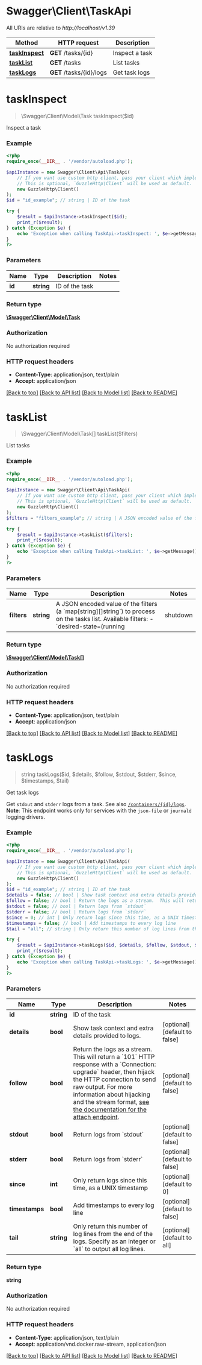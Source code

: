 # Swagger\Client\TaskApi

All URIs are relative to *http://localhost/v1.39*

Method | HTTP request | Description
------------- | ------------- | -------------
[**taskInspect**](TaskApi.md#taskInspect) | **GET** /tasks/{id} | Inspect a task
[**taskList**](TaskApi.md#taskList) | **GET** /tasks | List tasks
[**taskLogs**](TaskApi.md#taskLogs) | **GET** /tasks/{id}/logs | Get task logs


# **taskInspect**
> \Swagger\Client\Model\Task taskInspect($id)

Inspect a task

### Example
```php
<?php
require_once(__DIR__ . '/vendor/autoload.php');

$apiInstance = new Swagger\Client\Api\TaskApi(
    // If you want use custom http client, pass your client which implements `GuzzleHttp\ClientInterface`.
    // This is optional, `GuzzleHttp\Client` will be used as default.
    new GuzzleHttp\Client()
);
$id = "id_example"; // string | ID of the task

try {
    $result = $apiInstance->taskInspect($id);
    print_r($result);
} catch (Exception $e) {
    echo 'Exception when calling TaskApi->taskInspect: ', $e->getMessage(), PHP_EOL;
}
?>
```

### Parameters

Name | Type | Description  | Notes
------------- | ------------- | ------------- | -------------
 **id** | **string**| ID of the task |

### Return type

[**\Swagger\Client\Model\Task**](../Model/Task.md)

### Authorization

No authorization required

### HTTP request headers

 - **Content-Type**: application/json, text/plain
 - **Accept**: application/json

[[Back to top]](#) [[Back to API list]](../../README.md#documentation-for-api-endpoints) [[Back to Model list]](../../README.md#documentation-for-models) [[Back to README]](../../README.md)

# **taskList**
> \Swagger\Client\Model\Task[] taskList($filters)

List tasks

### Example
```php
<?php
require_once(__DIR__ . '/vendor/autoload.php');

$apiInstance = new Swagger\Client\Api\TaskApi(
    // If you want use custom http client, pass your client which implements `GuzzleHttp\ClientInterface`.
    // This is optional, `GuzzleHttp\Client` will be used as default.
    new GuzzleHttp\Client()
);
$filters = "filters_example"; // string | A JSON encoded value of the filters (a `map[string][]string`) to process on the tasks list.  Available filters:  - `desired-state=(running | shutdown | accepted)` - `id=<task id>` - `label=key` or `label=\"key=value\"` - `name=<task name>` - `node=<node id or name>` - `service=<service name>`

try {
    $result = $apiInstance->taskList($filters);
    print_r($result);
} catch (Exception $e) {
    echo 'Exception when calling TaskApi->taskList: ', $e->getMessage(), PHP_EOL;
}
?>
```

### Parameters

Name | Type | Description  | Notes
------------- | ------------- | ------------- | -------------
 **filters** | **string**| A JSON encoded value of the filters (a &#x60;map[string][]string&#x60;) to process on the tasks list.  Available filters:  - &#x60;desired-state&#x3D;(running | shutdown | accepted)&#x60; - &#x60;id&#x3D;&lt;task id&gt;&#x60; - &#x60;label&#x3D;key&#x60; or &#x60;label&#x3D;\&quot;key&#x3D;value\&quot;&#x60; - &#x60;name&#x3D;&lt;task name&gt;&#x60; - &#x60;node&#x3D;&lt;node id or name&gt;&#x60; - &#x60;service&#x3D;&lt;service name&gt;&#x60; | [optional]

### Return type

[**\Swagger\Client\Model\Task[]**](../Model/Task.md)

### Authorization

No authorization required

### HTTP request headers

 - **Content-Type**: application/json, text/plain
 - **Accept**: application/json

[[Back to top]](#) [[Back to API list]](../../README.md#documentation-for-api-endpoints) [[Back to Model list]](../../README.md#documentation-for-models) [[Back to README]](../../README.md)

# **taskLogs**
> string taskLogs($id, $details, $follow, $stdout, $stderr, $since, $timestamps, $tail)

Get task logs

Get `stdout` and `stderr` logs from a task. See also [`/containers/{id}/logs`](#operation/ContainerLogs).  **Note**: This endpoint works only for services with the `json-file` or `journald` logging drivers.

### Example
```php
<?php
require_once(__DIR__ . '/vendor/autoload.php');

$apiInstance = new Swagger\Client\Api\TaskApi(
    // If you want use custom http client, pass your client which implements `GuzzleHttp\ClientInterface`.
    // This is optional, `GuzzleHttp\Client` will be used as default.
    new GuzzleHttp\Client()
);
$id = "id_example"; // string | ID of the task
$details = false; // bool | Show task context and extra details provided to logs.
$follow = false; // bool | Return the logs as a stream.  This will return a `101` HTTP response with a `Connection: upgrade` header, then hijack the HTTP connection to send raw output. For more information about hijacking and the stream format, [see the documentation for the attach endpoint](#operation/ContainerAttach).
$stdout = false; // bool | Return logs from `stdout`
$stderr = false; // bool | Return logs from `stderr`
$since = 0; // int | Only return logs since this time, as a UNIX timestamp
$timestamps = false; // bool | Add timestamps to every log line
$tail = "all"; // string | Only return this number of log lines from the end of the logs. Specify as an integer or `all` to output all log lines.

try {
    $result = $apiInstance->taskLogs($id, $details, $follow, $stdout, $stderr, $since, $timestamps, $tail);
    print_r($result);
} catch (Exception $e) {
    echo 'Exception when calling TaskApi->taskLogs: ', $e->getMessage(), PHP_EOL;
}
?>
```

### Parameters

Name | Type | Description  | Notes
------------- | ------------- | ------------- | -------------
 **id** | **string**| ID of the task |
 **details** | **bool**| Show task context and extra details provided to logs. | [optional] [default to false]
 **follow** | **bool**| Return the logs as a stream.  This will return a &#x60;101&#x60; HTTP response with a &#x60;Connection: upgrade&#x60; header, then hijack the HTTP connection to send raw output. For more information about hijacking and the stream format, [see the documentation for the attach endpoint](#operation/ContainerAttach). | [optional] [default to false]
 **stdout** | **bool**| Return logs from &#x60;stdout&#x60; | [optional] [default to false]
 **stderr** | **bool**| Return logs from &#x60;stderr&#x60; | [optional] [default to false]
 **since** | **int**| Only return logs since this time, as a UNIX timestamp | [optional] [default to 0]
 **timestamps** | **bool**| Add timestamps to every log line | [optional] [default to false]
 **tail** | **string**| Only return this number of log lines from the end of the logs. Specify as an integer or &#x60;all&#x60; to output all log lines. | [optional] [default to all]

### Return type

**string**

### Authorization

No authorization required

### HTTP request headers

 - **Content-Type**: application/json, text/plain
 - **Accept**: application/vnd.docker.raw-stream, application/json

[[Back to top]](#) [[Back to API list]](../../README.md#documentation-for-api-endpoints) [[Back to Model list]](../../README.md#documentation-for-models) [[Back to README]](../../README.md)

